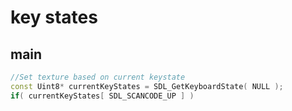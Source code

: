 # key states

## main

```cpp
//Set texture based on current keystate
const Uint8* currentKeyStates = SDL_GetKeyboardState( NULL );
if( currentKeyStates[ SDL_SCANCODE_UP ] )
```
